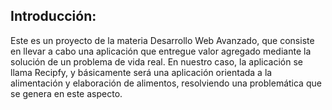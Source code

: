 ## Introducción:
Este es un proyecto de la materia Desarrollo Web Avanzado, que consiste en llevar a cabo una aplicación que entregue valor agregado mediante la solución de un problema de vida real. En nuestro caso, la aplicación se llama Recipfy, y básicamente será una aplicación orientada a la alimentación y elaboración de alimentos, resolviendo una problemática que se genera en este aspecto.
